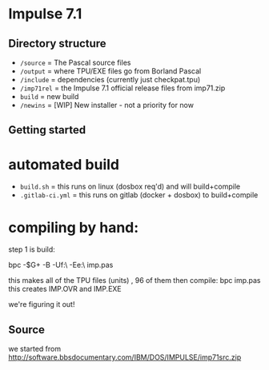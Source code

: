 # Impulse 7.1

## Directory structure

- `/source` = The Pascal source files
- `/output` = where TPU/EXE files go from Borland Pascal
- `/include` = dependencies (currently just checkpat.tpu)
- `/imp71rel` = the Impulse 7.1 official release files from imp71.zip
- `build` = new build 
- `/newins` = [WIP] New installer - not a priority for now

## Getting started

# automated build

- `build.sh` = this runs on linux (dosbox req'd) and will build+compile
- `.gitlab-ci.yml` = this runs on gitlab (docker + dosbox) to build+compile

# compiling by hand:
step 1 is build:
 
bpc -$G+ -B -Uf:\ -Ee:\ imp.pas

this makes all of the TPU files (units) , 96 of them
then compile:
bpc imp.pas
this creates IMP.OVR and IMP.EXE

we're figuring it out!

## Source

we started from http://software.bbsdocumentary.com/IBM/DOS/IMPULSE/imp71src.zip

